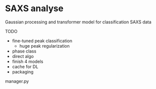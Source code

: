 # SAXS analyse

Gaussian processing and transformer model for classification SAXS data 

TODO

- fine-tuned peak classification
    - huge peak regularization
- phase class
- direct algo
- finish 4 models 
- cache for DL
- packaging

manager.py
